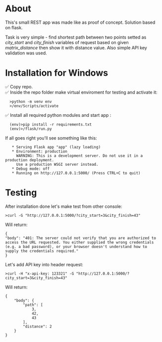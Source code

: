# About
This's small REST app was made like as proof of concept. Solution based on flask.

Task is very simple - find shortest path between two points setted as *city_start* and *city_finish* variables of request based on given *matrix_distance* then show it with distance value. Also simple API key validation was used.

# Installation for Windows
:white_check_mark: Copy repo.     
:white_check_mark: Inside the repo folder make virtual enviroment for testing and activate it:    
      
      >python -m venv env
      >/env/Scripts/activate
:white_check_mark: Install all required python modules and start app :    

      (env)>pip install -r requirements.txt
      (env)>/flask/run.py

If all goes right you'll see something like this:

       * Serving Flask app "app" (lazy loading)
       * Environment: production
         WARNING: This is a development server. Do not use it in a production deployment.
         Use a production WSGI server instead.
       * Debug mode: off
       * Running on http://127.0.0.1:5000/ (Press CTRL+C to quit)
# Testing 
After installation done let's make test from other console:
		
	>curl -G "http://127.0.0.1:5000/?city_start=3&city_finish=43"
Will return:

	{
  	"body": "401: The server could not verify that you are authorized to access the URL requested. You either supplied the wrong credentials (e.g. a bad password), or your browser doesn't understand how to supply the credentials required."
	}
Let's add API key into header request:
		
	>curl -H "x-api-key: 123321" -G "http://127.0.0.1:5000/?city_start=3&city_finish=43"
		
Will return:	
     
	{
		"body": {
			"path": [
				3,
				42,
				43
			],
			"distance": 2
		}
	}
